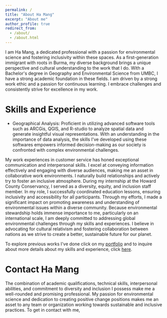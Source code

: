 ```yaml
---
permalink: /
title: "About Ha Mang"
excerpt: "About me"
author_profile: true
redirect_from: 
  - /about/
  - /about.html
---
```

I am Ha Mang, a dedicated professional with a passion for environmental science and fostering inclusivity within these spaces. As a first-generation immigrant with roots in Burma, my diverse background brings a unique perspective and cultural understanding to the work that I do. With a Bachelor's degree in Geography and Environmental Science from UMBC, I have a strong academic foundation in these fields. I am driven by a strong work ethic and a passion for continuous learning. I embrace challenges and consistently strive for excellence in my work.

Skills and Experience 
======
* Geographical Analysis: Proficient in utilizing advanced software tools such as ARCGis, QGIS, and R-studio to analyze spatial data and generate insightful visual representations. With an understanding in the importance of data analysis, the skills I've developed using these softwares empowers informed decision-making as our society is confronted with complex environmental challenges.

My work experiences in customer service has honed exceptional communication and interpersonal skills. I excel at conveying information effectively and engaging with diverse audiences, making me an asset in collaborative work environments. I naturally build relationships and actively try to foster an inclusive atmosphere.
During my internship at the Howard County Conservancy, I served as a diversity, equity, and inclusion staff member. In my role, I successfully coordinated education lessons, ensuring inclusivity and accessibility for all participants. Through my efforts, I made a significant impact on promoting awareness and understanding of environmental issues within a diverse community.
Because environmental stewardship holds immense importance to me, particularly on an international scale, I am deeply committed to addressing global environmental challenges through my skills and experiences. I believe in advocating for cultural relativism and fostering collaboration between nations as we strive to create a better, sustainable future for our planet.

To explore previous works I've done click on my [portfolio](https://hmang.github.io/portfolio/) and to inquire about more details about my skills and experience, click [here](https://hmang.github.io/cv/).

Contact Ha Mang
======
The combination of academic qualifications, technical skills, interpersonal abilities, and commitment to diversity and inclusion I possess make me a well-rounded and promising professional. My passion for environmental science and dedication to creating positive change positions makes me an asset to any team or organization working towards sustainable and inclusive practices.
To get in contact with me, 

